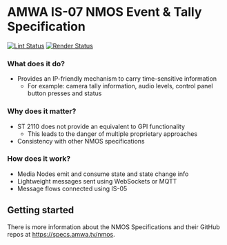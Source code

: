 # AMWA IS-07 NMOS Event & Tally Specification

[![Lint Status](https://github.com/AMWA-TV/nmos-event-tally/workflows/Lint/badge.svg)](https://github.com/AMWA-TV/nmos-event-tally/actions?query=workflow%3ALint)
[![Render Status](https://github.com/AMWA-TV/nmos-event-tally/workflows/Render/badge.svg)](https://github.com/AMWA-TV/nmos-event-tally/actions?query=workflow%3ARender)

[//]: # "INTRO-START"

### What does it do?

- Provides an IP-friendly mechanism to carry time-sensitive information
  - For example: camera tally information, audio levels, control panel button presses and status

### Why does it matter?

- ST 2110 does not provide an equivalent to GPI functionality
  - This leads to the danger of multiple proprietary approaches
- Consistency with other NMOS specifications

### How does it work?

- Media Nodes emit and consume state and state change info
- Lightweight messages sent using WebSockets or MQTT
- Message flows connected using IS-05

[//]: # "INTRO-END"

## Getting started

There is more information about the NMOS Specifications and their GitHub repos at <https://specs.amwa.tv/nmos>.
